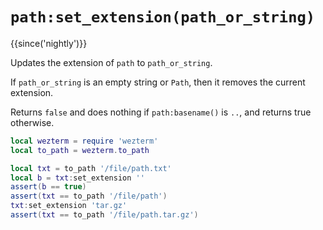 # `path:set_extension(path_or_string)`

{{since('nightly')}}

Updates the extension of `path` to `path_or_string`.

If `path_or_string` is an empty string or `Path`, then it removes
the current extension.

Returns `false` and does nothing if `path:basename()` is `..`, and returns
true otherwise.

```lua
local wezterm = require 'wezterm'
local to_path = wezterm.to_path

local txt = to_path '/file/path.txt'
local b = txt:set_extension ''
assert(b == true)
assert(txt == to_path '/file/path')
txt:set_extension 'tar.gz'
assert(txt == to_path '/file/path.tar.gz')
```
